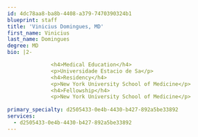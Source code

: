 ```yaml
---
id: 4dc78aa8-ba8b-4408-a379-7470390324b1
blueprint: staff
title: 'Vinicius Domingues, MD'
first_name: Vinicius
last_name: Domingues
degree: MD
bio: |2-

              <h4>Medical Education</h4>
              <p>Universidade Estacio de Sa</p>
              <h4>Residency</h4>
              <p>New York University School of Medicine</p>
              <h4>Fellowship</h4>
              <p>New York University School of Medicine</p>
          
primary_specialty: d2505433-0e4b-4430-b427-892a5be33892
services:
  - d2505433-0e4b-4430-b427-892a5be33892
---
```

